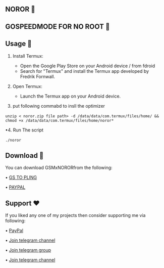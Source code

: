 ## NOROR 🚀

## GOSPEEDMODE FOR NO ROOT 🚀

## Usage 🔢

1. Install Termux:
   - Open the Google Play Store on your Android device / from fdroid
   - Search for "Termux" and install the Termux app developed by Fredrik Fornwall.

2. Open Termux:
   - Launch the Termux app on your Android device.
  
3. put following commabd to insll the optimizer

‎```
     unzip < noror.zip file path> -d /data/data/com.termux/files/home/ && chmod +x /data/data/com.termux/files/home/noror* ```

•4. Run The script

‎`` ./noror 
``
## Download 📲
You can download GSMxNORORfrom the following:

• [GS TO PLING](https://www.godtspeed.xyz/2023/06/noror-no-root-version-of-godspeed-mode.html)

• [PAYPAL](https://paypal.me/revGSM)

## Support ❤️
If you liked any one of my projects then consider supporting me via following:

• [PayPal](https://paypal.me/revGSM)

• [Join telegram channel](https://t.me/godTspeed)

• [Join telegram group](https://t.me/godpseedmode)

• [Join telegram channel](https://godTspeed.xyz)

